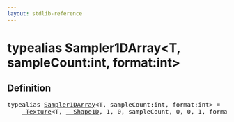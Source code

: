 ```yaml
---
layout: stdlib-reference
---
```


# typealias Sampler1DArray\<T, sampleCount:int, format:int\>

## Definition

<pre>
<span class='code_keyword'>typealias</span> <a href="/stdlib-reference/types/Sampler1DArray" class="code_type">Sampler1DArray</a>&lt;T, sampleCount:<span class="code_keyword">int</span>, format:<span class="code_keyword">int</span>&gt; = 
    <a href="/stdlib-reference/types/Texture/index" class="code_type">_Texture</a>&lt;T, <a href="/stdlib-reference/types/Shape1D/index" class="code_type">__Shape1D</a>, 1, 0, sampleCount, 0, 0, 1, format&gt;;
</pre>

